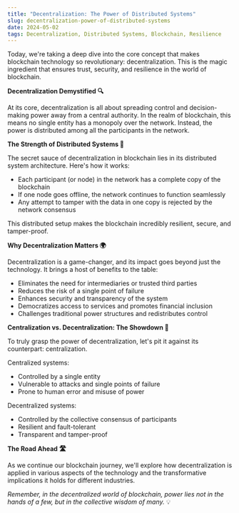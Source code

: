 ```yaml
---
title: "Decentralization: The Power of Distributed Systems"
slug: decentralization-power-of-distributed-systems
date: 2024-05-02
tags: Decentralization, Distributed Systems, Blockchain, Resilience
---
```


Today, we're taking a deep dive into the core concept that makes blockchain technology so revolutionary: decentralization. This is the magic ingredient that ensures trust, security, and resilience in the world of blockchain.

**Decentralization Demystified 🔍**

At its core, decentralization is all about spreading control and decision-making power away from a central authority. In the realm of blockchain, this means no single entity has a monopoly over the network. Instead, the power is distributed among all the participants in the network.

**The Strength of Distributed Systems 💪**

The secret sauce of decentralization in blockchain lies in its distributed system architecture. Here's how it works:

- Each participant (or node) in the network has a complete copy of the blockchain
- If one node goes offline, the network continues to function seamlessly
- Any attempt to tamper with the data in one copy is rejected by the network consensus

This distributed setup makes the blockchain incredibly resilient, secure, and tamper-proof.

**Why Decentralization Matters 🌍**

Decentralization is a game-changer, and its impact goes beyond just the technology. It brings a host of benefits to the table:

- Eliminates the need for intermediaries or trusted third parties
- Reduces the risk of a single point of failure
- Enhances security and transparency of the system
- Democratizes access to services and promotes financial inclusion
- Challenges traditional power structures and redistributes control

**Centralization vs. Decentralization: The Showdown 🥊**

To truly grasp the power of decentralization, let's pit it against its counterpart: centralization.

Centralized systems:
- Controlled by a single entity
- Vulnerable to attacks and single points of failure
- Prone to human error and misuse of power

Decentralized systems:
- Controlled by the collective consensus of participants
- Resilient and fault-tolerant
- Transparent and tamper-proof

**The Road Ahead 🛣️**

As we continue our blockchain journey, we'll explore how decentralization is applied in various aspects of the technology and the transformative implications it holds for different industries.

*Remember, in the decentralized world of blockchain, power lies not in the hands of a few, but in the collective wisdom of many.* 💡